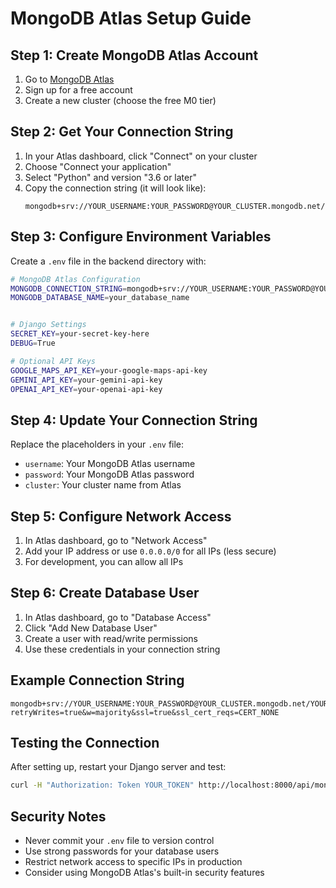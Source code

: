 # MongoDB Atlas Setup Guide

## Step 1: Create MongoDB Atlas Account
1. Go to [MongoDB Atlas](https://www.mongodb.com/atlas)
2. Sign up for a free account
3. Create a new cluster (choose the free M0 tier)

## Step 2: Get Your Connection String
1. In your Atlas dashboard, click "Connect" on your cluster
2. Choose "Connect your application"
3. Select "Python" and version "3.6 or later"
4. Copy the connection string (it will look like):
   ```
   mongodb+srv://YOUR_USERNAME:YOUR_PASSWORD@YOUR_CLUSTER.mongodb.net/
   ```

## Step 3: Configure Environment Variables
Create a `.env` file in the backend directory with:

```bash
# MongoDB Atlas Configuration
MONGODB_CONNECTION_STRING=mongodb+srv://YOUR_USERNAME:YOUR_PASSWORD@YOUR_CLUSTER.mongodb.net/YOUR_DATABASE?retryWrites=true&w=majority&ssl=true&ssl_cert_reqs=CERT_NONE
MONGODB_DATABASE_NAME=your_database_name


# Django Settings
SECRET_KEY=your-secret-key-here
DEBUG=True

# Optional API Keys
GOOGLE_MAPS_API_KEY=your-google-maps-api-key
GEMINI_API_KEY=your-gemini-api-key
OPENAI_API_KEY=your-openai-api-key
```

## Step 4: Update Your Connection String
Replace the placeholders in your `.env` file:
- `username`: Your MongoDB Atlas username
- `password`: Your MongoDB Atlas password
- `cluster`: Your cluster name from Atlas

## Step 5: Configure Network Access
1. In Atlas dashboard, go to "Network Access"
2. Add your IP address or use `0.0.0.0/0` for all IPs (less secure)
3. For development, you can allow all IPs

## Step 6: Create Database User
1. In Atlas dashboard, go to "Database Access"
2. Click "Add New Database User"
3. Create a user with read/write permissions
4. Use these credentials in your connection string

## Example Connection String
```
mongodb+srv://YOUR_USERNAME:YOUR_PASSWORD@YOUR_CLUSTER.mongodb.net/YOUR_DATABASE?retryWrites=true&w=majority&ssl=true&ssl_cert_reqs=CERT_NONE
```

## Testing the Connection
After setting up, restart your Django server and test:
```bash
curl -H "Authorization: Token YOUR_TOKEN" http://localhost:8000/api/mongodb/status/
```

## Security Notes
- Never commit your `.env` file to version control
- Use strong passwords for your database users
- Restrict network access to specific IPs in production
- Consider using MongoDB Atlas's built-in security features
